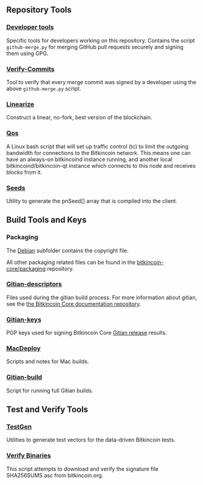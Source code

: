 Repository Tools
---------------------

### [Developer tools](/contrib/devtools) ###
Specific tools for developers working on this repository.
Contains the script `github-merge.py` for merging GitHub pull requests securely and signing them using GPG.

### [Verify-Commits](/contrib/verify-commits) ###
Tool to verify that every merge commit was signed by a developer using the above `github-merge.py` script.

### [Linearize](/contrib/linearize) ###
Construct a linear, no-fork, best version of the blockchain.

### [Qos](/contrib/qos) ###

A Linux bash script that will set up traffic control (tc) to limit the outgoing bandwidth for connections to the Bitkincoin network. This means one can have an always-on bitkincoind instance running, and another local bitkincoind/bitkincoin-qt instance which connects to this node and receives blocks from it.

### [Seeds](/contrib/seeds) ###
Utility to generate the pnSeed[] array that is compiled into the client.

Build Tools and Keys
---------------------

### Packaging ###
The [Debian](/contrib/debian) subfolder contains the copyright file.

All other packaging related files can be found in the [bitkincoin-core/packaging](https://github.com/bitkincoin-core/packaging) repository.

### [Gitian-descriptors](/contrib/gitian-descriptors) ###
Files used during the gitian build process. For more information about gitian, see the [the Bitkincoin Core documentation repository](https://github.com/bitkincoin-core/docs).

### [Gitian-keys](/contrib/gitian-keys)
PGP keys used for signing Bitkincoin Core [Gitian release](/doc/release-process.md) results.

### [MacDeploy](/contrib/macdeploy) ###
Scripts and notes for Mac builds. 

### [Gitian-build](/contrib/gitian-build.py) ###
Script for running full Gitian builds.

Test and Verify Tools 
---------------------

### [TestGen](/contrib/testgen) ###
Utilities to generate test vectors for the data-driven Bitkincoin tests.

### [Verify Binaries](/contrib/verifybinaries) ###
This script attempts to download and verify the signature file SHA256SUMS.asc from bitkincoin.org.
